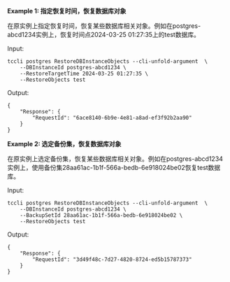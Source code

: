 **Example 1: 指定恢复时间，恢复数据库对象**

在原实例上指定恢复时间，恢复某些数据库相关对象。例如在postgres-abcd1234实例上，恢复时间点2024-03-25 01:27:35上的test数据库。

Input: 

```
tccli postgres RestoreDBInstanceObjects --cli-unfold-argument  \
    --DBInstanceId postgres-abcd1234 \
    --RestoreTargetTime 2024-03-25 01:27:35 \
    --RestoreObjects test
```

Output: 
```
{
    "Response": {
        "RequestId": "6ace8140-6b9e-4e81-a8ad-ef3f92b2aa90"
    }
}
```

**Example 2: 选定备份集，恢复数据库对象**

在原实例上选定备份集，恢复某些数据库相关对象。例如在postgres-abcd1234实例上，使用备份集28aa61ac-1b1f-566a-bedb-6e918024be02恢复test数据库。

Input: 

```
tccli postgres RestoreDBInstanceObjects --cli-unfold-argument  \
    --DBInstanceId postgres-abcd1234 \
    --BackupSetId 28aa61ac-1b1f-566a-bedb-6e918024be02 \
    --RestoreObjects test
```

Output: 
```
{
    "Response": {
        "RequestId": "3d49f48c-7d27-4820-8724-ed5b15787373"
    }
}
```

